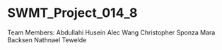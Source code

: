 # SWMT_Project_014_8
Team Members: 
Abdullahi Husein
Alec Wang
Christopher Sponza
Mara Backsen
Nathnael Tewelde
